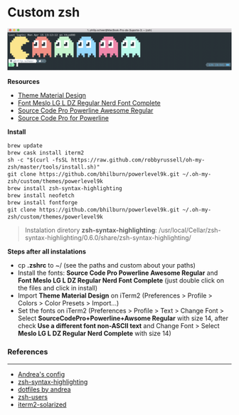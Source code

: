 # Custom zsh

![iTerm2 Custom](iterm-custom1.png)


**Resources**

- [Theme Material Design](material-design-colors.itermcolors)
- [Font Meslo LG L DZ Regular Nerd Font Complete](Meslo_LG_L_DZ_Regular_Nerd_Font_Complete.otf)
- [Source Code Pro Powerline Awesome Regular](SourceCodePro+Powerline+Awesome+Regular.ttf)
- [Source Code Pro for Powerline](Source_Code_Pro_for_Powerline.otf)


**Install**

```
brew update
brew cask install iterm2
sh -c "$(curl -fsSL https://raw.github.com/robbyrussell/oh-my-zsh/master/tools/install.sh)"
git clone https://github.com/bhilburn/powerlevel9k.git ~/.oh-my-zsh/custom/themes/powerlevel9k
brew install zsh-syntax-highlighting
brew install neofetch
brew install fontforge
git clone https://github.com/bhilburn/powerlevel9k.git ~/.oh-my-zsh/custom/themes/powerlevel9k
```

> Instalation diretory **zsh-syntax-highlighting**: /usr/local/Cellar/zsh-syntax-highlighting/0.6.0/share/zsh-syntax-highlighting/

**Steps after all instalations**

- cp **.zshrc** to ~/ (see the paths and custom about your paths)
- Install the fonts: **Source Code Pro Powerline Awesome Regular** and **Font Meslo LG L DZ Regular Nerd Font Complete** (just double click on the files and click in install)
- Import **Theme Material Design** on iTerm2 (Preferences > Profile > Colors > Color Presets > Import...)
- Set the fonts on iTerm2 (Preferences > Profile > Text > Change Font > Select **SourceCodePro+Powerline+Awsome Regular** with size 14, after check **Use a different font non-ASCII text** and Change Font > Select **Meslo LG L DZ Regular Nerd Complete** with size 14)

### References
--------------

- [Andrea's config](https://github.com/bhilburn/powerlevel9k/wiki/Show-Off-Your-Config#andreas-config)
- [zsh-syntax-highlighting](https://github.com/zsh-users/zsh-syntax-highlighting)
- [dotfiles by andrea](https://github.com/da-edra/dotfiles)
- [zsh-users](https://github.com/zsh-users)
- [iterm2-solarized](https://gist.github.com/kevin-smets/8568070)
